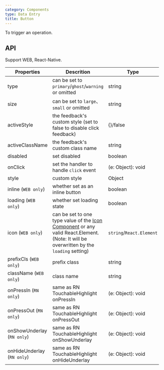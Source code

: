 ```yaml
---
category: Components
type: Data Entry
title: Button
---
```


To trigger an operation.


## API

Support WEB, React-Native.

Properties | Descrition | Type | Default
-----------|------------|------|--------
| type     | can be set to `primary`/`ghost`/`warning` or omitted  |   string   |   -  |
| size     | can be set to `large`、`small` or omitted | string | `large`|
| activeStyle | the feedback's custom style (set to false to disable click feedback) | {}/false | {} |
| activeClassName  | the feedback's custom class name | string |  |
| disabled   | set disabled   | boolean |  false  |
| onClick    | set the handler to handle `click` event | (e: Object): void |  -  |
| style    | custom style |   Object  | - |
| inline (`WEB only`)     | whether set as an inline button  | boolean |   false  |
| loading (`WEB only`)	   | whether set loading state  | boolean	 | false |
| icon (`WEB only`)  | can be set to one type value of the [Icon Component](https://mobile.ant.design/components/icon) or any valid React.Element. (Note: It will be overwritten by the `loading` setting) | `string`/`React.Element` | -  |
| prefixCls (`WEB only`) |  prefix class | string | `ej-button` |
| className (`WEB only`) |  class name | string | '' |
| onPressIn (`RN only`)  | same as RN TouchableHighlight onPressIn | (e: Object): void |   - |
| onPressOut (`RN only`) | same as RN TouchableHighlight onPressOut | (e: Object): void |  - |
| onShowUnderlay (`RN only`) | same as RN TouchableHighlight onShowUnderlay | (e: Object): void | - |
| onHideUnderlay (`RN only`) | same as RN TouchableHighlight onHideUnderlay | (e: Object): void | - |
